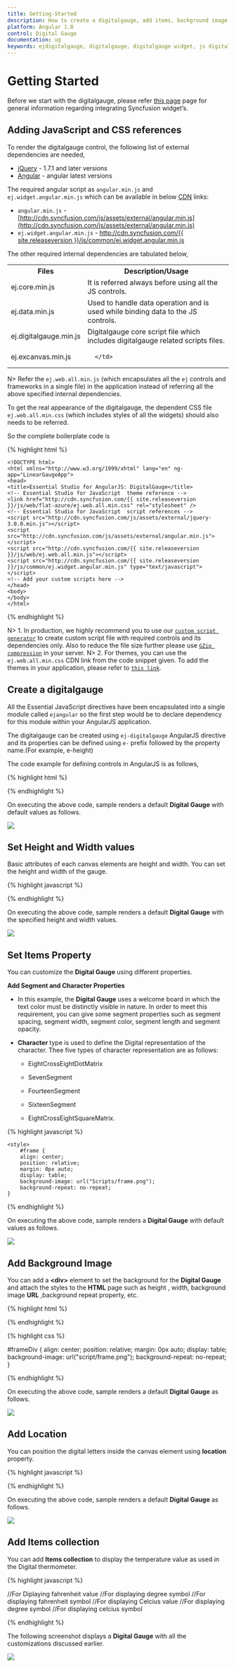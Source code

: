 ```yaml
---
title: Getting-Started
description: How to create a digitalgauge, add items, background image and other functionalities
platform: Angular 1.0
control: Digital Gauge
documentation: ug
keywords: ejdigitalgauge, digitalgauge, digitalgauge widget, js digitalgauge, angular digitalgauge, angularjs digitalgauge, angular 1.0 digitalgauge, angular 1 digitalgauge
---
```


# Getting Started

Before we start with the digitalgauge, please refer [this page](http://help.syncfusion.com/js/angularjs) page for general information regarding integrating Syncfusion widget’s.

## Adding JavaScript and CSS references

To render the digitalgauge control, the following list of external dependencies are needed, 

* [jQuery](http://jquery.com) - 1.7.1 and later versions
* [Angular](https://angularjs.org/) - angular latest versions

The required angular script as `angular.min.js` and `ej.widget.angular.min.js` which can be available in below [CDN](/js/cdn) links:

* `angular.min.js` - [http://cdn.syncfusion.com/js/assets/external/angular.min.js](http://cdn.syncfusion.com/js/assets/external/angular.min.js)
* `ej.widget.angular.min.js` - [http://cdn.syncfusion.com/{{ site.releaseversion }}/js/common/ej.widget.angular.min.js](http://cdn.syncfusion.com/14.3.0.49/js/common/ej.widget.angular.min.js)

The other required internal dependencies are tabulated below,

<table>
   <tr>
      <th>
         <b>Files</b>
      </th>
      <th>
         <b>Description/Usage </b>
      </th>
   </tr>
   <tr>
      <td>
         ej.core.min.js
      </td>
      <td>
        It is referred always before using all the JS controls.
      </td>
   </tr>
   <tr>
      <td>
         ej.data.min.js
      </td>
      <td>
         Used to handle data operation and is used while binding data to the JS controls.
      </td>
   </tr>
   <tr>
      <td>
        ej.digitalgauge.min.js 
      </td>
      <td>
         Digitalgauge core script file which includes digitalgauge related scripts files.
      </td>
   </tr>
    <tr>
      <td>
        ej.excanvas.min.js 
      </td>
      <td>
          
      </td>
   </tr>
</table>

N> Refer the `ej.web.all.min.js` (which encapsulates all the `ej` controls and frameworks in a single file) in the application instead of referring all the above specified internal dependencies. 

To get the real appearance of the digitalgauge, the dependent CSS file `ej.web.all.min.css` (which includes styles of all the widgets) should also needs to be referred.

So the complete boilerplate code is

{% highlight html %}

    <!DOCTYPE html>
    <html xmlns="http://www.w3.org/1999/xhtml" lang="en" ng-app="LinearGaugeApp">
    <head>
    <title>Essential Studio for AngularJS: DigitalGauge</title>
    <!-- Essential Studio for JavaScript  theme reference -->
    <link href="http://cdn.syncfusion.com/{{ site.releaseversion }}/js/web/flat-azure/ej.web.all.min.css" rel="stylesheet" />
    <!-- Essential Studio for JavaScript  script references -->
    <script src="http://cdn.syncfusion.com/js/assets/external/jquery-3.0.0.min.js"></script>
    <script src="http://cdn.syncfusion.com/js/assets/external/angular.min.js"></script>    
    <script src="http://cdn.syncfusion.com/{{ site.releaseversion }}/js/web/ej.web.all.min.js"></script>
    <script src="http://cdn.syncfusion.com/{{ site.releaseversion }}/js/common/ej.widget.angular.min.js" type="text/javascript"></script>
    <!-- Add your custom scripts here -->
    </head>
    <body>
    </body>
    </html>

{% endhighlight %}

N> 1. In production, we highly recommend you to use our [`custom script generator`](http://help.syncfusion.com/js/custom-script-generator) to create custom script file with required controls and its dependencies only. Also to reduce the file size further please use [`GZip compression`](https://developers.google.com/web/fundamentals/performance/optimizing-content-efficiency/optimize-encoding-and-transfer?hl=en) in your server.
N> 2. For themes, you can use the `ej.web.all.min.css` CDN link from the code snippet given. To add the themes in your application, please refer to [`this link`](http://help.syncfusion.com/js/theming-in-essential-javascript-components).

## Create a digitalgauge

All the Essential JavaScript directives have been encapsulated into a single module called `ejangular` so the first step would be to declare dependency for this module within your AngularJS application.

The digitalgauge can be created using `ej-digitalgauge` AngularJS directive and its properties can be defined using `e-` prefix followed by the property name.(For example, e-height)

The code example for defining controls in AngularJS is as follows,

{% highlight html %}

<html xmlns="http://www.w3.org/1999/xhtml" lang="en" ng-app="DigitalGaugeApp">
    <head>
        <title>Essential Studio for AngularJS: DigitalGauge</title>
        <!--CSS and Script file References -->
    </head>
    <body ng-controller="DigitalGaugeCtrl">
        <div id="digitalframe">
                 <ej-digitalgauge></ej-digitalgauge>
        </div>
    </body>
</html>

{% endhighlight %}


On executing the above code, sample renders a default **Digital Gauge** with default values as follows.

![](Getting-Started_images/Getting-Started_img1.png)

## Set Height and Width values

Basic attributes of each canvas elements are height and width. You can set the height and width of the gauge.

{% highlight javascript %}

<ej-digitalgauge e-height="145" e-width="260">
</ej-digitalgauge>


{% endhighlight %}



On executing the above code, sample renders a default **Digital Gauge** with the specified height and width values.

![](Getting-Started_images/Getting-Started_img2.png)

## Set Items Property

You can customize the **Digital Gauge** using different properties.

**Add Segment and Character Properties**

* In this example, the **Digital Gauge** uses a welcome board in which the text color must be distinctly visible in nature. In order to meet this requirement, you can give some segment properties such as segment spacing, segment width, segment color, segment length and segment opacity.

* **Character** type is used to define the Digital representation of the character. Thee five types of character representation are as follows:

  * EightCrossEightDotMatrix

  * SevenSegment

  * FourteenSegment

  * SixteenSegment 

  * EightCrossEightSquareMatrix.



{% highlight javascript %}

<div id="frame" style="width:100%">
        <ej-digitalgauge>
            <e-items>
                <e-item e-value='"102"' e-segmentSettings-width="2" e-segmentSettings-length="20"
                 e-characterSettings-type="sevensegment" e-characterSettings-spacing="12"></e-item>
            </e-items>
        </ej-digitalgauge>
    </div>

    <style>
        #frame {
        align: center;
        position: relative;
        margin: 0px auto;
        display: table;
        background-image: url("Scripts/frame.png");
        background-repeat: no-repeat;
    }


{% endhighlight %}

On executing the above code, sample renders a **Digital Gauge** with default values as follows.

![](Getting-Started_images/Getting-Started_img3.png)

## Add Background Image

You can add a **&lt;div&gt;** element to set the background for the **Digital Gauge** and attach the styles to the **HTML** page such as height , width, background image **URL** ,background repeat property, etc.

{% highlight html %}

<div id="frameDiv">
    <div id="DigitalGauge1" style="width: 100%">
    </div>
</div>

{% endhighlight %}

{% highlight css %}


 #frameDiv {
        align: center;
        position: relative;
        margin: 0px auto;
        display: table;
        background-image: url("script/frame.png");
        background-repeat: no-repeat;
    }


{% endhighlight %}


On executing the above code, sample renders a default **Digital Gauge** as follows.           

![](Getting-Started_images/Getting-Started_img4.png)

## Add Location

You can position the digital letters inside the canvas element using **location** property.

{% highlight javascript %}

<ej-digitalgauge>
    <e-items>
       <e-item e-value='"102"' e-segmentSettings-width="2" e-segmentSettings-length="20" 
       e-characterSettings-type="sevensegment" e-characterSettings-spacing="12" 
       e-position-x="15" e-position-y="12"></e-item>
       </e-items>
</ej-digitalgauge>


{% endhighlight %}

On executing the above code, sample renders a default **Digital Gauge** as follows.

![](Getting-Started_images/Getting-Started_img5.png)

## Add Items collection

You can add **Items collection** to display the temperature value as used in the Digital thermometer.

{% highlight javascript %}

<ej-digitalgauge>
    <e-items>
        //For Diplaying fahrenheit value
        <e-item e-value='"102"' e-segmentSettings-width="2" e-segmentSettings-length="20" 
        e-characterSettings-type="sevensegment" e-characterSettings-spacing="12" 
        e-position-x="15" e-position-y="12"></e-item>
         //For displaying degree symbol
         <e-item e-value='"0"' e-segmentSettings-width="2" e-segmentSettings-length="5" 
         e-segmentSettings-spacing="0" e-characterSettings-type="sevensegment" 
         e-characterSettings-spacing="5" e-position-x="47" e-position-y="7">
         </e-item>
         //For displaying fahrenheit symbol
         <e-item e-value="F" e-segmentSettings-width="2" e-segmentSettings-length="20" 
         e-segmentSettings-spacing="0" e-characterSettings-type="sevensegment" 
         e-characterSettings-spacing="12" e-position-x="76" e-position-y="12">
         </e-item>
         //For displaying Celcius value
         <e-item e-value='"38"' e-segmentSettings-width="1" e-segmentSettings-length="5" 
         e-segmentSettings-spacing="0" e-segmentSettings-color="#F5b43f" 
         e-characterSettings-type="sevensegment" e-characterSettings-spacing="12" 
         e-position-x="40" e-position-y="58">
         </e-item>
         //For displaying degree symbol
         <e-item e-value='"0"' e-segmentSettings-width="2" e-segmentSettings-length="2" 
         e-segmentSettings-spacing="0" e-segmentSettings-color="#F5b43f"
         e-characterSettings-type="sevensegment" e-characterSettings-spacing="12" 
         e-position-x="52" e-position-y="55">
         </e-item>
         //For displaying celcius symbol
         <e-item e-value="c" e-segmentSettings-width="2" e-segmentSettings-length="4" 
         e-segmentSettings-spacing="0" e-segmentSettings-color="#F5b43f"
         e-characterSettings-type="sevensegment" e-characterSettings-spacing="12" 
         e-position-x="60" e-position-y="58">
         </e-item>
     </e-items>
</ej-digitalgauge>


{% endhighlight %}


The following screenshot displays a **Digital Gauge** with all the customizations discussed earlier.

![](Getting-Started_images/Getting-Started_img6.png)